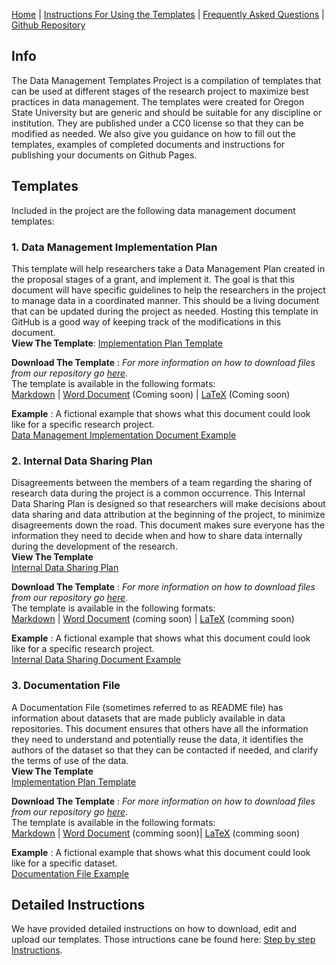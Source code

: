 
[Home](index.md) | [Instructions For Using the Templates](github_instructions.md) | [Frequently Asked Questions](faq.md) | [Github Repository](https://github.com/osulp/Data-Management-Templates-Project)

## Info
The Data Management Templates Project is a compilation of templates that can be used at different stages of the research project to maximize best practices in data management. The templates were created for Oregon State University but are generic and should be suitable for any discipline or institution. They are published under a CC0 license so that they can be modified as needed. We also give you guidance on how to fill out the templates, examples of completed documents and instructions for publishing your documents on Github Pages.  

## Templates
Included in the project are the following data management document templates:

### 1. Data Management Implementation Plan  
This template will help researchers take a Data Management Plan created in the proposal stages of a grant, and implement it. The goal is that this document will have specific guidelines to help the researchers in the project to manage data in a coordinated manner. This should be a living document that can be updated during the project as needed. Hosting this template in GitHub is a good way of keeping track of the modifications in this document.  
**View The Template**: [Implementation Plan Template](Implementation_Template/Implementation_Template.md)  

**Download The Template** : *For more information on how to download files from our repository go [here](github_instructions.md#how-to-download-the-template-files).*  
The template is available in the following formats:  
[Markdown](https://github.com/osulp/Data-Management-Templates-Project/blob/master/Implementation_Template/Implementation_Template.md) | [Word Document](https://github.com/osulp/Data-Management-Templates-Project/blob/master/Implementation_Template/Implementation_Template.docs) (Coming soon) | [LaTeX](https://github.com/osulp/Data-Management-Templates-Project/blob/master/Implementation_Template/Implementation_Template.tex) (Coming soon)  

**Example** : A fictional example that shows what this document could look like for a specific research project.  
[Data Management Implementation Document Example](Implementation_Template/Implementation_Template_Example.md)


### 2. Internal Data Sharing Plan

Disagreements between the members of a team regarding the sharing of research data during the project is a common occurrence. This Internal Data Sharing Plan is designed so that researchers will make decisions about data sharing and data attribution at the beginning of the project, to minimize disagreements down the road. This document makes sure everyone has the information they need to decide when and how to share data internally during the development of the research.   
**View The Template**  
[Internal Data Sharing Plan](https://osulp.github.io/Data-Management-Templates-Project/Internal_Sharing_Template/Internal_Sharing_Template)  

**Download The Template** : *For more information on how to download files from our repository go [here](github_instructions.md#how-to-download-the-template-files).*  
The template is available in the following formats:  
[Markdown](https://github.com/osulp/Data-Management-Templates-Project/blob/master/Internal_Sharing_Template/Internal_Sharing_Template.md) | [Word Document](https://github.com/osulp/Data-Management-Templates-Project/blob/master/Internal_Sharing_Template/Internal_Sharing_Template.docs) (coming soon) | [LaTeX](https://github.com/osulp/Data-Management-Templates-Project/blob/master/Internal_Sharing_Template/Internal_Sharing_Template.tex) (comming soon)

**Example** : A fictional example that shows what this document could look like for a specific research project.  
[Internal Data Sharing Document Example](Internal_Sharing_Template/Internal_Sharing_Template_example.md)

### 3. Documentation File

A Documentation File (sometimes referred to as README file)  has information about datasets that are made publicly available in data repositories. This document ensures that others have all the information they need to understand and potentially reuse the data, it identifies the authors of the dataset so that they can be contacted if needed, and clarify the terms of use of the data.  
**View The Template**  
[Implementation Plan Template](https://osulp.github.io/Data-Management-Templates-Project/Documentation_Template/Documentation_Template)  

**Download The Template** : *For more information on how to download files from our repository go [here](github_instructions.md#how-to-download-the-template-files).*  
The template is available in the following formats:  
[Markdown](https://github.com/osulp/Data-Management-Templates-Project/blob/master/Documentation_Template/Documentation_Template.md) | [Word Document](https://github.com/osulp/Data-Management-Templates-Project/blob/master/Documentation_Template/Documentation_Template.docs) (comming soon)| [LaTeX](https://github.com/osulp/Data-Management-Templates-Project/blob/master/Documentation_Template/Documentation_Template.tex) (comming soon)  

**Example** : A fictional example that shows what this document could look like for a specific dataset.  
[Documentation File Example](Documentation_Template/Documentation_Template_example.md)

## Detailed Instructions
We have provided detailed instructions on how to download, edit and upload our templates. Those intructions cane be found here: [Step by step Instructions](github_instructions.md).
